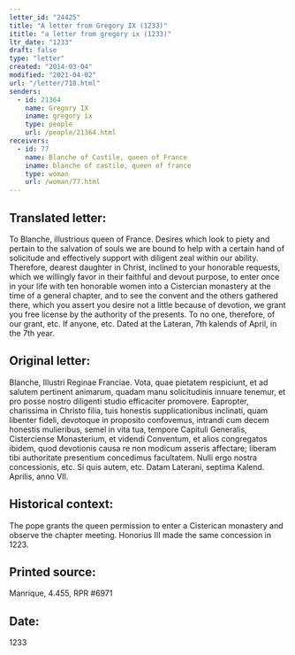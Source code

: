 ```yaml
---
letter_id: "24425"
title: "A letter from Gregory IX (1233)"
ititle: "a letter from gregory ix (1233)"
ltr_date: "1233"
draft: false
type: "letter"
created: "2014-03-04"
modified: "2021-04-02"
url: "/letter/718.html"
senders:
  - id: 21364
    name: Gregory IX
    iname: gregory ix
    type: people
    url: /people/21364.html
receivers:
  - id: 77
    name: Blanche of Castile, queen of France
    iname: blanche of castile, queen of france
    type: woman
    url: /woman/77.html
---
```

<h2> Translated letter:</h2>To Blanche, illustrious queen of France.
Desires which look to piety and pertain to the salvation of souls we are bound to help with a certain hand of solicitude and effectively support with diligent zeal within our ability.  Therefore, dearest daughter in Christ, inclined to your honorable requests, which we willingly favor in their faithful and devout purpose, to enter once in your life with ten honorable women into a Cistercian monastery at the time of a general chapter, and to see the convent and the others gathered there, which you assert you desire not a little because of devotion, we grant you free license by the authority of the presents.   To no one, therefore, of our grant, etc.  If anyone, etc.
Dated at the Lateran, 7th kalends of April, in the 7th year.
<h2 class="mt-4"> Original letter:</h2>Blanche, Illustri Reginae Franciae.
Vota, quae pietatem respiciunt, et ad salutem pertinent animarum, quadam manu solicitudinis innuare tenemur, et pro posse nostro diligenti studio efficaciter promovere.  Eapropter, charissima in Christo filia, tuis honestis supplicationibus inclinati, quam libenter fideli, devotoque in proposito confovemus, intrandi cum decem honestis mulieribus, semel in vita tua, tempore Capituli Generalis, Cisterciense Monasterium, et videndi Conventum, et alios congregatos ibidem, quod devotionis causa re non modicum asseris affectare; liberam tibi authoritate presentium concedimus facultatem.  Nulli ergo nostra concessionis, etc.  Si quis autem, etc.
Datam Laterani, septima Kalend. Aprilis, anno VII.
<h2 class="mt-4"> Historical context:</h2>The pope grants the queen permission to enter a Cisterican monastery and observe the chapter meeting.  Honorius III made the same concession in 1223.
<h2 class="mt-4"> Printed source:</h2>Manrique, 4.455, RPR #6971
<h2 class="mt-4"> Date:</h2>1233